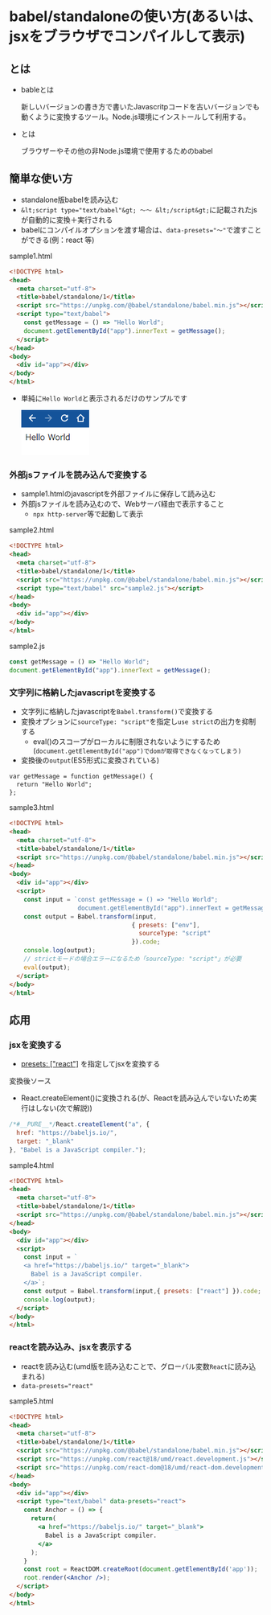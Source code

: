 # babel/standaloneの使い方(あるいは、jsxをブラウザでコンパイルして表示)

## とは

* bableとは

  新しいバージョンの書き方で書いたJavascritpコードを古いバージョンでも動くように変換するツール。Node.js環境にインストールして利用する。

* とは

  ブラウザーやその他の非Node.js環境で使用するためのbabel

## 簡単な使い方


* standalone版babelを読み込む
* `&lt;script type="text/babel"&gt; ～～ &lt;/script&gt;`に記載されたjsが自動的に変換＋実行される
* babelにコンパイルオプションを渡す場合は、`data-presets="～"`で渡すことができる(例：react 等)

sample1.html
```html
<!DOCTYPE html>
<head>
  <meta charset="utf-8">
  <title>babel/standalone/1</title>
  <script src="https://unpkg.com/@babel/standalone/babel.min.js"></script>
  <script type="text/babel">
    const getMessage = () => "Hello World";
    document.getElementById("app").innerText = getMessage();
  </script>
</head>
<body>
  <div id="app"></div>
</body>
</html>
```

* 単純に`Hello World`と表示されるだけのサンプルです

  ![sample1](./img/sample1.png)


### 外部jsファイルを読み込んで変換する
* sample1.htmlのjavascriptを外部ファイルに保存して読み込む
* 外部jsファイルを読み込むので、Webサーバ経由で表示すること
  * `npx http-server`等で起動して表示

sample2.html
```html
<!DOCTYPE html>
<head>
  <meta charset="utf-8">
  <title>babel/standalone/1</title>
  <script src="https://unpkg.com/@babel/standalone/babel.min.js"></script>
  <script type="text/babel" src="sample2.js"></script>
</head>
<body>
  <div id="app"></div>
</body>
</html>
```

sample2.js
```js
const getMessage = () => "Hello World";
document.getElementById("app").innerText = getMessage();
```

### 文字列に格納したjavascriptを変換する

* 文字列に格納したjavascriptを`Babel.transform()`で変換する
* 変換オプションに`sourceType: "script"`を指定し`use strict`の出力を抑制する
  * eval()のスコープがローカルに制限されないようにするため (`document.getElementById("app")でdomが取得できなくなってしまう)`
* 変換後の`output`(ES5形式に変換されている)
```
var getMessage = function getMessage() {
  return "Hello World";
};
```

sample3.html
```html
<!DOCTYPE html>
<head>
  <meta charset="utf-8">
  <title>babel/standalone/1</title>
  <script src="https://unpkg.com/@babel/standalone/babel.min.js"></script>
</head>
<body>
  <div id="app"></div>
  <script>
    const input = `const getMessage = () => "Hello World";
                   document.getElementById("app").innerText = getMessage();`;
    const output = Babel.transform(input,
                                  { presets: ["env"],
                                    sourceType: "script"
                                  }).code;
    console.log(output);
    // strictモードの場合エラーになるため「sourceType: "script"」が必要
    eval(output);
  </script>
</body>
</html>
```

## 応用

### jsxを変換する

* [presets: ["react"]](https://babeljs.io/docs/en/babel-preset-react) を指定してjsxを変換する

変換後ソース
  * React.createElement()に変換される(が、Reactを読み込んでいないため実行はしない(次で解説))
```javascript
/*#__PURE__*/React.createElement("a", {
  href: "https://babeljs.io/",
  target: "_blank"
}, "Babel is a JavaScript compiler.");
```


sample4.html
```html
<!DOCTYPE html>
<head>
  <meta charset="utf-8">
  <title>babel/standalone/1</title>
  <script src="https://unpkg.com/@babel/standalone/babel.min.js"></script>
</head>
<body>
  <div id="app"></div>
  <script>
    const input = `
    <a href="https://babeljs.io/" target="_blank">
      Babel is a JavaScript compiler.
    </a>`;
    const output = Babel.transform(input,{ presets: ["react"] }).code;
    console.log(output);
  </script>
</body>
</html>
```

### reactを読み込み、jsxを表示する

* reactを読み込む(umd版を読み込むことで、グローバル変数`React`に読み込まれる)
* `data-presets="react"`

sample5.html
```html
<!DOCTYPE html>
<head>
  <meta charset="utf-8">
  <title>babel/standalone/1</title>
  <script src="https://unpkg.com/@babel/standalone/babel.min.js"></script>
  <script src="https://unpkg.com/react@18/umd/react.development.js"></script>
  <script src="https://unpkg.com/react-dom@18/umd/react-dom.development.js"></script>
</head>
<body>
  <div id="app"></div>
  <script type="text/babel" data-presets="react">
    const Anchor = () => {
      return(
        <a href="https://babeljs.io/" target="_blank">
          Babel is a JavaScript compiler.
        </a>
      );
    }
    const root = ReactDOM.createRoot(document.getElementById('app'));
    root.render(<Anchor />);
  </script>
</body>
</html>
```


